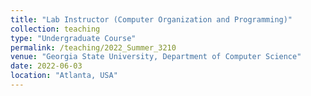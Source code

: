 ```yaml
---
title: "Lab Instructor (Computer Organization and Programming)"
collection: teaching
type: "Undergraduate Course"
permalink: /teaching/2022_Summer_3210
venue: "Georgia State University, Department of Computer Science"
date: 2022-06-03
location: "Atlanta, USA"
---
```

